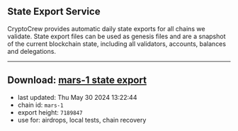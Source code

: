 ## State Export Service
CryptoCrew provides automatic daily state exports for all chains we validate. State export files can be used as genesis files and are a snapshot of the current blockchain state, including all validators, accounts, balances and delegations.

---
**Download: [mars-1 state export](https://dl-eu2.ccvalidators.com/SERVICE/mars/mars-1_export_7189847.json)**
---

- last updated: Thu May 30 2024 13:22:44
- chain id: `mars-1`
- export height: `7189847`
- use for: airdrops, local tests, chain recovery
